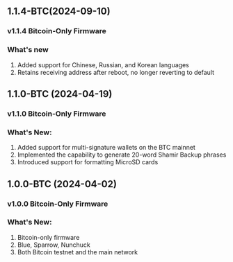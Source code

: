 ## 1.1.4-BTC(2024-09-10)

### v1.1.4 Bitcoin-Only Firmware

### What's new

1. Added support for Chinese, Russian, and Korean languages
2. Retains receiving address after reboot, no longer reverting to default



## 1.1.0-BTC (2024-04-19)

### v1.1.0 Bitcoin-Only Firmware

### What's New:
1. Added support for multi-signature wallets on the BTC mainnet
2. Implemented the capability to generate 20-word Shamir Backup phrases
3. Introduced support for formatting MicroSD cards


## 1.0.0-BTC (2024-04-02)

### v1.0.0 Bitcoin-Only Firmware

### What's New:
1. Bitcoin-only firmware
2. Blue, Sparrow, Nunchuck
3. Both Bitcoin testnet and the main network